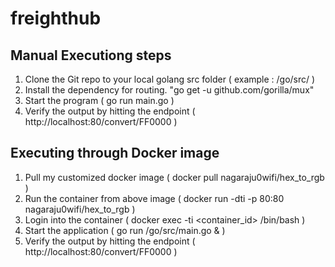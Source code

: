 # freighthub

## Manual Executiong steps 

1. Clone the Git repo to your local golang src folder ( example : /go/src/ )
2. Install the dependency for routing. "go get -u github.com/gorilla/mux"
3. Start the program ( go run main.go )
4. Verify the output by hitting the endpoint ( http://localhost:80/convert/FF0000 )

## Executing through Docker image

1. Pull my customized docker image ( docker pull nagaraju0wifi/hex_to_rgb )
2. Run the container from above image ( docker run -dti -p 80:80 nagaraju0wifi/hex_to_rgb )
3. Login into the container ( docker exec -ti <container_id> /bin/bash )
4. Start the application ( go run /go/src/main.go & )
5. Verify the output by hitting the endpoint ( http://localhost:80/convert/FF0000 )
